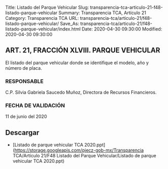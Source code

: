 Title: Listado del Parque Vehicular
Slug: transparencia-tca-articulo-21-f48-listado-parque-vehicular
Summary: Transparencia TCA, Artículo 21
Category: Transparencia TCA
URL: transparencia-tca/articulo-21/f48-listado-parque-vehicular/
Save_As: transparencia-tca/articulo-21/f48-listado-parque-vehicular/index.html
Date: 2020-04-30 09:30:00
Modified: 2020-04-30 09:30:00


## ART. 21, FRACCIÓN XLVIII. PARQUE VEHICULAR

El listado del parque vehicular donde se identifique el modelo, año y número de placa.

### RESPONSABLE

C.P. Silvia Gabriela Saucedo Muñoz, Directora de Recursos Financieros.

### FECHA DE VALIDACIÓN

11 de junio del 2020


## Descargar


* [Listado de parque vehicular TCA 2020.ppt](https://storage.googleapis.com/pjecz-gob-mx/Transparencia TCA/Artículo 21/F48 Listado del Parque Vehicular/Listado de parque vehicular TCA 2020.ppt)


